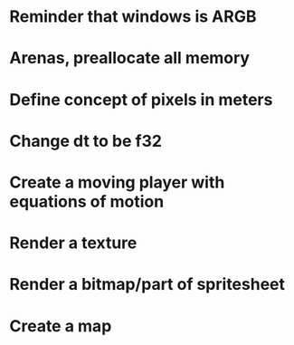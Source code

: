 

# Reminder that windows is ARGB
# Arenas, preallocate all memory
# Define concept of pixels in meters
# Change dt to be f32
# Create a moving player with equations of motion
# Render a texture
# Render a bitmap/part of spritesheet
# Create a map
